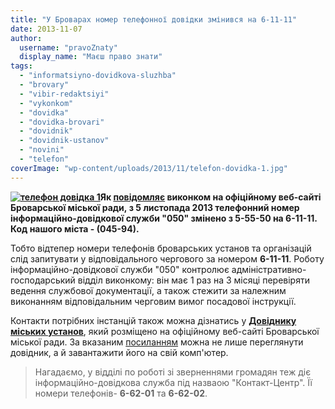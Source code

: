 ```yaml
---
title: "У Броварах номер телефонної довідки змінився на 6-11-11"
date: 2013-11-07
author: 
  username: "pravoZnaty"
  display_name: "Маєш право знати"
tags: 
  - "informatsiyno-dovidkova-sluzhba"
  - "brovary"
  - "vibir-redaktsiyi"
  - "vykonkom"
  - "dovidka"
  - "dovidka-brovari"
  - "dovidnik"
  - "dovidnik-ustanov"
  - "novini"
  - "telefon"
coverImage: "wp-content/uploads/2013/11/telefon-dovidka-1.jpg"
---
```


**[![телефон довідка 1](https://mpz.brovary.org/wp-content/uploads/2013/11/telefon-dovidka-1.jpg)](https://mpz.brovary.org/wp-content/uploads/2013/11/telefon-dovidka-1.jpg)Як [повідомляє](https://brovary-rada.gov.ua/do-uvagi-brovarchan-zm%D1%96nivsya-nomer-%D1%96nformats%D1%96ino-dov%D1%96dkovo%D1%97-sluzhbi) виконком на офіційному веб-сайті Броварської міської ради, з 5 листопада 2013 телефонний номер інформаційно-довідкової служби "050" змінено з 5-55-50 на 6-11-11. Код нашого міста - (045-94).**

Тобто відтепер номери телефонів броварських установ та організацій слід запитувати у відповідального чергового за номером **6-11-11**. Роботу інформаційно-довідкової служби "050" контролює адміністративно-господарський відділ виконкому: він має 1 раз на 3 місяці перевіряти ведення службової документації, а також стежити за належним виконанням відповідальним черговим вимог посадової інструкції.

Контакти потрібних інстанцій також можна дізнатись у [**Довіднику міських установ**](https://brovary-rada.gov.ua/dovidnyk_miskyh_ustanov), який розміщено на офіційному веб-сайті Броварської міської ради. За вказаним [посиланням](https://brovary-rada.gov.ua/dovidnyk_miskyh_ustanov) можна не лише переглянути довідник, а й завантажити його на свій комп'ютер.

> Нагадаємо, у відділі по роботі зі зверненнями громадян теж діє інформаційно-довідкова служба під назваою "Контакт-Центр". Її номери телефонів- **6-62-01** та **6-62-02**.
